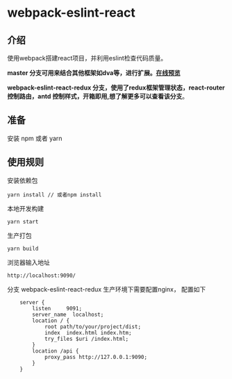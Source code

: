 # webpack-eslint-react

## 介绍
使用webpack搭建react项目，并利用eslint检查代码质量。

**master 分支可用来结合其他框架如dva等，进行扩展。[在线预览](https://selinayu.github.io/webpack-eslint-react/master/index.html)**

**webpack-eslint-react-redux 分支，使用了redux框架管理状态，react-router控制路由，antd 控制样式，开箱即用,想了解更多可以查看该分支**。

## 准备

安装 npm 或者 yarn

## 使用规则

安装依赖包

```
yarn install // 或者npm install
```

本地开发构建

```
yarn start
```

生产打包

```
yarn build
```

浏览器输入地址

```
http://localhost:9090/
```

分支 webpack-eslint-react-redux 生产环境下需要配置nginx， 配置如下

```
    server {
        listen     9091;
        server_name  localhost;
        location / {
            root path/to/your/project/dist;
            index  index.html index.htm;
            try_files $uri /index.html;
        }
        location /api {
            proxy_pass http://127.0.0.1:9090;
        }
    }
```

